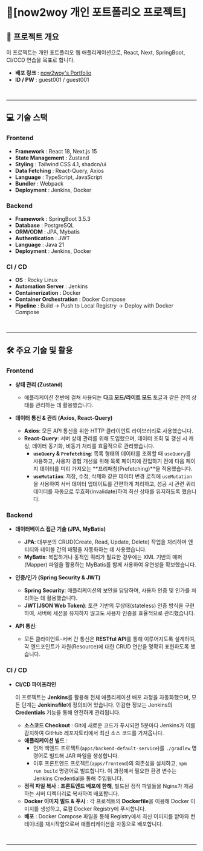 # 📝[now2woy 개인 포트폴리오 프로젝트]

## 🚀 프로젝트 개요
이 프로젝트는 개인 포트폴리오 웹 애플리케이션으로, React, Next, SpringBoot, CI/CCD 연습을 목표로 합니다.

- **배포 링크** : [now2woy's Portfolio](https://now2woy.duckdns.org/)
- **ID / PW** : guest001 / guest001

<br />

---




## 💻 기술 스택

### **Frontend**
- **Framework** : React 18, Next.js 15
- **State Management** : Zustand
- **Styling** : Tailwind CSS 4.1, shadcn/ui
- **Data Fetching** : React-Query, Axios
- **Language** : TypeScript, JavaScript
- **Bundler** : Webpack
- **Deployment** : Jenkins, Docker

### **Backend**
- **Framework** : SpringBoot 3.5.3
- **Database** : PostgreSQL
- **ORM/ODM** : JPA, Mybatis
- **Authentication** : JWT
- **Language** : Java 21
- **Deployment** : Jenkins, Docker

### **CI / CD**
- **OS** : Rocky Linux
- **Automation Server** : Jenkins
- **Containerization** : Docker
- **Container Orchestration** : Docker Compose
- **Pipeline** : Build → Push to Local Registry → Deploy with Docker Compose

<br />

---




## 🛠️ 주요 기술 및 활용

### **Frontend**
-   **상태 관리 (Zustand)**
    -   애플리케이션 전반에 걸쳐 사용되는 **다크 모드/라이트 모드** 토글과 같은 전역 상태를 관리하는 데 활용했습니다.

-   **데이터 통신 & 관리 (Axios, React-Query)**
    -   **Axios**: 모든 API 통신을 위한 HTTP 클라이언트 라이브러리로 사용했습니다.
    -   **React-Query**: 서버 상태 관리를 위해 도입했으며, 데이터 조회 및 갱신 시 캐싱, 데이터 동기화, 비동기 처리를 효율적으로 관리했습니다.
        -   **`useQuery` & `Prefetching`**: 목록 형태의 데이터를 조회할 때 `useQuery`를 사용하고, 사용자 경험 개선을 위해 목록 페이지에 진입하기 전에 다음 페이지 데이터를 미리 가져오는 **프리패칭(Prefetching)**을 적용했습니다.
        -   **`useMutation`**: 저장, 수정, 삭제와 같은 데이터 변경 로직에 `useMutation`을 사용하여 서버 데이터 업데이트를 간편하게 처리하고, 성공 시 관련 쿼리 데이터를 자동으로 무효화(invalidate)하여 최신 상태를 유지하도록 했습니다.

### **Backend**
-   **데이터베이스 접근 기술 (JPA, MyBatis)**
    -   **JPA**: 대부분의 CRUD(Create, Read, Update, Delete) 작업을 처리하며 엔티티와 테이블 간의 매핑을 자동화하는 데 사용했습니다.
    -   **MyBatis**: 복잡하거나 동적인 쿼리가 필요한 경우에는 XML 기반의 매퍼(Mapper) 파일을 활용하는 MyBatis를 함께 사용하여 유연성을 확보했습니다.

-   **인증/인가 (Spring Security & JWT)**
    -   **Spring Security**: 애플리케이션의 보안을 담당하며, 사용자 인증 및 인가를 처리하는 데 활용했습니다.
    -   **JWT(JSON Web Token)**: 토큰 기반의 무상태(stateless) 인증 방식을 구현하여, 서버에 세션을 유지하지 않고도 사용자 인증을 효율적으로 관리했습니다.

-   **API 통신**:
    -   모든 클라이언트-서버 간 통신은 **RESTful API**를 통해 이루어지도록 설계하여, 각 엔드포인트가 자원(Resource)에 대한 CRUD 연산을 명확히 표현하도록 했습니다.


### **CI / CD**
- **CI/CD 파이프라인**

  이 프로젝트는 **Jenkins**를 활용해 전체 애플리케이션 배포 과정을 자동화했으며, 모든 단계는 **Jenkinsfile**에 정의되어 있습니다. 민감한 정보는 Jenkins의 **Credentials** 기능을 통해 안전하게 관리됩니다.

  - **소스코드 Checkout** : Git에 새로운 코드가 푸시되면 5분마다 Jenkins가 이를 감지하여 GitHub 레포지토리에서 최신 소스 코드를 가져옵니다.
  - **애플리케이션 빌드** :
    -   먼저 백엔드 프로젝트(`apps/backend-default-service`)를 `./gradlew` 명령어로 빌드해 JAR 파일을 생성합니다.
    -   이후 프론트엔드 프로젝트(`apps/frontend`)의 의존성을 설치하고, `npm run build` 명령어로 빌드합니다. 이 과정에서 필요한 환경 변수는 Jenkins Credential을 통해 주입됩니다.
  - **정적 파일 복사** : **프론트엔드 배포에 한해**, 빌드된 정적 파일들을 Nginx가 제공하는 서버 디렉터리로 복사하여 배포합니다.
  - **Docker 이미지 빌드 & 푸시** : 각 프로젝트의 **Dockerfile**을 이용해 Docker 이미지를 생성하고, 로컬 Docker Registry에 푸시합니다.
  - **배포** : Docker Compose 파일을 통해 Registry에서 최신 이미지를 받아와 컨테이너를 재시작함으로써 애플리케이션을 자동으로 배포합니다.

<br />

---



